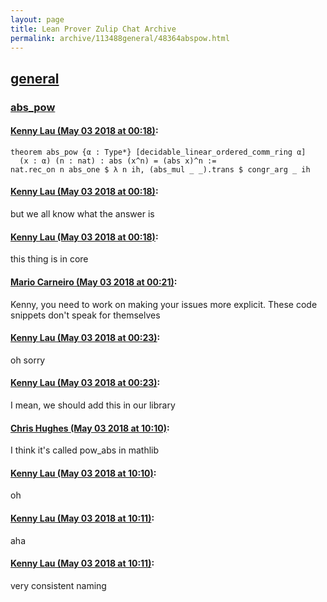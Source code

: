 ```yaml
---
layout: page
title: Lean Prover Zulip Chat Archive 
permalink: archive/113488general/48364abspow.html
---
```


## [general](index.html)
### [abs_pow](48364abspow.html)

#### [Kenny Lau (May 03 2018 at 00:18)](https://leanprover.zulipchat.com/#narrow/stream/113488-general/topic/abs_pow/near/126016992):
```lean
theorem abs_pow {α : Type*} [decidable_linear_ordered_comm_ring α]
  (x : α) (n : nat) : abs (x^n) = (abs x)^n :=
nat.rec_on n abs_one $ λ n ih, (abs_mul _ _).trans $ congr_arg _ ih
```

#### [Kenny Lau (May 03 2018 at 00:18)](https://leanprover.zulipchat.com/#narrow/stream/113488-general/topic/abs_pow/near/126016994):
but we all know what the answer is

#### [Kenny Lau (May 03 2018 at 00:18)](https://leanprover.zulipchat.com/#narrow/stream/113488-general/topic/abs_pow/near/126016995):
this thing is in core

#### [Mario Carneiro (May 03 2018 at 00:21)](https://leanprover.zulipchat.com/#narrow/stream/113488-general/topic/abs_pow/near/126017097):
Kenny, you need to work on making your issues more explicit. These code snippets don't speak for themselves

#### [Kenny Lau (May 03 2018 at 00:23)](https://leanprover.zulipchat.com/#narrow/stream/113488-general/topic/abs_pow/near/126017150):
oh sorry

#### [Kenny Lau (May 03 2018 at 00:23)](https://leanprover.zulipchat.com/#narrow/stream/113488-general/topic/abs_pow/near/126017152):
I mean, we should add this in our library

#### [Chris Hughes (May 03 2018 at 10:10)](https://leanprover.zulipchat.com/#narrow/stream/113488-general/topic/abs_pow/near/126034375):
I think it's called pow_abs in mathlib

#### [Kenny Lau (May 03 2018 at 10:10)](https://leanprover.zulipchat.com/#narrow/stream/113488-general/topic/abs_pow/near/126034378):
oh

#### [Kenny Lau (May 03 2018 at 10:11)](https://leanprover.zulipchat.com/#narrow/stream/113488-general/topic/abs_pow/near/126034379):
aha

#### [Kenny Lau (May 03 2018 at 10:11)](https://leanprover.zulipchat.com/#narrow/stream/113488-general/topic/abs_pow/near/126034387):
very consistent naming

